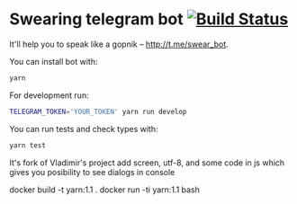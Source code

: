 # Swearing telegram bot [![Build Status](https://travis-ci.org/nvbn/telegram-swear-bot.svg?branch=master)](https://travis-ci.org/nvbn/telegram-swear-bot)

It'll help you to speak like a gopnik &ndash; http://t.me/swear_bot.

You can install bot  with:

```bash
yarn
```

For development run:

```bash
TELEGRAM_TOKEN='YOUR_TOKEN' yarn run develop
```

You can run tests and check types with:

```bash
yarn test
```

It's fork of Vladimir's project 
add screen, utf-8, and some code in js which gives you posibility to see dialogs in console


docker build -t yarn:1.1 .
docker run -ti yarn:1.1 bash

